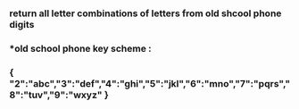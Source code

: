 ### return all letter combinations of letters from old shcool phone digits
### *old school phone key scheme :
### { "2":"abc","3":"def","4":"ghi","5":"jkl","6":"mno","7":"pqrs","8":"tuv","9":"wxyz"   }
